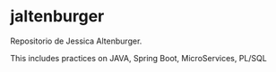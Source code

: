 # jaltenburger
Repositorio de Jessica Altenburger.

This includes practices on JAVA, Spring Boot, MicroServices, PL/SQL

